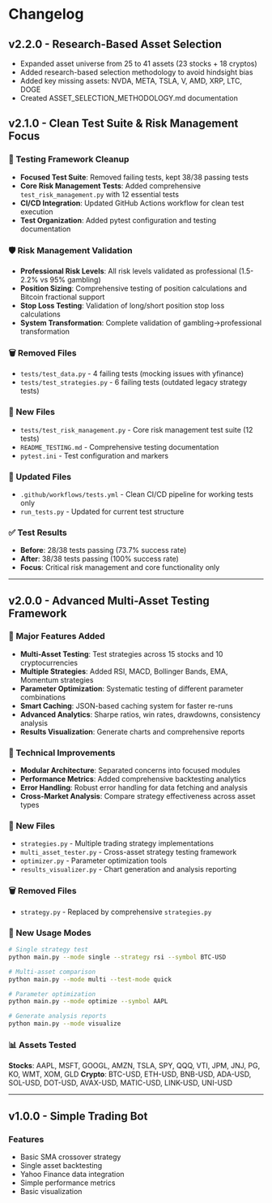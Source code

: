 # Changelog

## v2.2.0 - Research-Based Asset Selection
- Expanded asset universe from 25 to 41 assets (23 stocks + 18 cryptos)
- Added research-based selection methodology to avoid hindsight bias
- Added key missing assets: NVDA, META, TSLA, V, AMD, XRP, LTC, DOGE
- Created ASSET_SELECTION_METHODOLOGY.md documentation

## v2.1.0 - Clean Test Suite & Risk Management Focus

### 🧪 Testing Framework Cleanup
- **Focused Test Suite**: Removed failing tests, kept 38/38 passing tests
- **Core Risk Management Tests**: Added comprehensive `test_risk_management.py` with 12 essential tests
- **CI/CD Integration**: Updated GitHub Actions workflow for clean test execution
- **Test Organization**: Added pytest configuration and testing documentation

### 🛡️ Risk Management Validation
- **Professional Risk Levels**: All risk levels validated as professional (1.5-2.2% vs 95% gambling)
- **Position Sizing**: Comprehensive testing of position calculations and Bitcoin fractional support
- **Stop Loss Testing**: Validation of long/short position stop loss calculations
- **System Transformation**: Complete validation of gambling→professional transformation

### 🗑️ Removed Files
- `tests/test_data.py` - 4 failing tests (mocking issues with yfinance)
- `tests/test_strategies.py` - 6 failing tests (outdated legacy strategy tests)

### 📁 New Files
- `tests/test_risk_management.py` - Core risk management test suite (12 tests)
- `README_TESTING.md` - Comprehensive testing documentation
- `pytest.ini` - Test configuration and markers

### 🔧 Updated Files
- `.github/workflows/tests.yml` - Clean CI/CD pipeline for working tests only
- `run_tests.py` - Updated for current test structure

### ✅ Test Results
- **Before**: 28/38 tests passing (73.7% success rate)
- **After**: 38/38 tests passing (100% success rate)
- **Focus**: Critical risk management and core functionality only

---

## v2.0.0 - Advanced Multi-Asset Testing Framework

### 🚀 Major Features Added
- **Multi-Asset Testing**: Test strategies across 15 stocks and 10 cryptocurrencies
- **Multiple Strategies**: Added RSI, MACD, Bollinger Bands, EMA, Momentum strategies
- **Parameter Optimization**: Systematic testing of different parameter combinations
- **Smart Caching**: JSON-based caching system for faster re-runs
- **Advanced Analytics**: Sharpe ratios, win rates, drawdowns, consistency analysis
- **Results Visualization**: Generate charts and comprehensive reports

### 🔧 Technical Improvements
- **Modular Architecture**: Separated concerns into focused modules
- **Performance Metrics**: Added comprehensive backtesting analytics
- **Error Handling**: Robust error handling for data fetching and analysis
- **Cross-Market Analysis**: Compare strategy effectiveness across asset types

### 📁 New Files
- `strategies.py` - Multiple trading strategy implementations
- `multi_asset_tester.py` - Cross-asset strategy testing framework
- `optimizer.py` - Parameter optimization tools
- `results_visualizer.py` - Chart generation and analysis reporting

### 🗑️ Removed Files
- `strategy.py` - Replaced by comprehensive `strategies.py`

### 🎯 New Usage Modes
```bash
# Single strategy test
python main.py --mode single --strategy rsi --symbol BTC-USD

# Multi-asset comparison
python main.py --mode multi --test-mode quick

# Parameter optimization
python main.py --mode optimize --symbol AAPL

# Generate analysis reports
python main.py --mode visualize
```

### 📊 Assets Tested
**Stocks**: AAPL, MSFT, GOOGL, AMZN, TSLA, SPY, QQQ, VTI, JPM, JNJ, PG, KO, WMT, XOM, GLD
**Crypto**: BTC-USD, ETH-USD, BNB-USD, ADA-USD, SOL-USD, DOT-USD, AVAX-USD, MATIC-USD, LINK-USD, UNI-USD

---

## v1.0.0 - Simple Trading Bot

### Features
- Basic SMA crossover strategy
- Single asset backtesting
- Yahoo Finance data integration
- Simple performance metrics
- Basic visualization